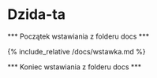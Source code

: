 # Dzida-ta

*** Początek wstawiania z folderu docs ***

{% include_relative /docs/wstawka.md %}

*** Koniec wstawiania z folderu docs ***

